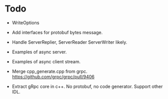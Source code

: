 # Todo

* WriteOptions
* Add interfaces for protobuf bytes message.
* Handle ServerReplier, ServerReader ServerWriter likely.
* Examples of async server.
* Examples of async client stream.
* Merge cpp_generate.cpp from grpc. https://github.com/grpc/grpc/pull/9406

* Extract gRpc core in c++. No protobuf, no code generator.
  Support other IDL.
  